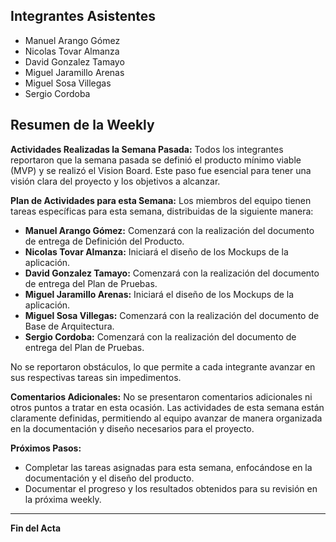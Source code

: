 ## Integrantes Asistentes

- Manuel Arango Gómez
- Nicolas Tovar Almanza
- David Gonzalez Tamayo
- Miguel Jaramillo Arenas
- Miguel Sosa Villegas
- Sergio Cordoba

## Resumen de la Weekly

**Actividades Realizadas la Semana Pasada:**
Todos los integrantes reportaron que la semana pasada se definió el producto mínimo viable (MVP) y se realizó el Vision Board. Este paso fue esencial para tener una visión clara del proyecto y los objetivos a alcanzar.

**Plan de Actividades para esta Semana:**
Los miembros del equipo tienen tareas específicas para esta semana, distribuidas de la siguiente manera:

- **Manuel Arango Gómez:** Comenzará con la realización del documento de entrega de Definición del Producto.
- **Nicolas Tovar Almanza:** Iniciará el diseño de los Mockups de la aplicación.
- **David Gonzalez Tamayo:** Comenzará con la realización del documento de entrega del Plan de Pruebas.
- **Miguel Jaramillo Arenas:** Iniciará el diseño de los Mockups de la aplicación.
- **Miguel Sosa Villegas:** Comenzará con la realización del documento de Base de Arquitectura.
- **Sergio Cordoba:** Comenzará con la realización del documento de entrega del Plan de Pruebas.

No se reportaron obstáculos, lo que permite a cada integrante avanzar en sus respectivas tareas sin impedimentos.

**Comentarios Adicionales:**
No se presentaron comentarios adicionales ni otros puntos a tratar en esta ocasión. Las actividades de esta semana están claramente definidas, permitiendo al equipo avanzar de manera organizada en la documentación y diseño necesarios para el proyecto.

**Próximos Pasos:**

- Completar las tareas asignadas para esta semana, enfocándose en la documentación y el diseño del producto.
- Documentar el progreso y los resultados obtenidos para su revisión en la próxima weekly.

---

**Fin del Acta**
